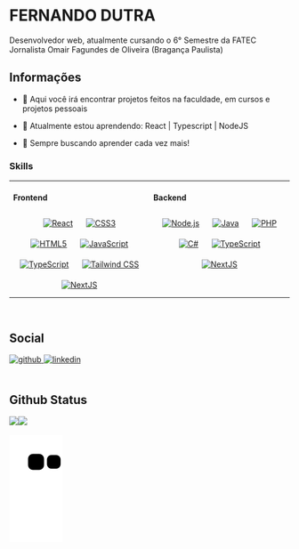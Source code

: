 # **FERNANDO DUTRA**  
Desenvolvedor web, atualmente cursando o 6° Semestre da FATEC Jornalista Omair Fagundes de Oliveira (Bragança Paulista)
<br/> 
## Informações

- 🔭 Aqui você irá encontrar projetos feitos na faculdade, em cursos e projetos pessoais  
  

- 🌱 Atualmente estou aprendendo: React | Typescript | NodeJS
  

- 🚀 Sempre buscando aprender cada vez mais!  
  


### Skills
<table><tr><td valign="top" width="50%">

#### Frontend  
<div align="center">  
<a href="https://reactjs.org/" target="_blank"><img style="margin: 10px" src="https://profilinator.rishav.dev/skills-assets/react-original-wordmark.svg" alt="React" height="50" /></a>  
<a href="https://www.w3schools.com/css/" target="_blank"><img style="margin: 10px" src="https://profilinator.rishav.dev/skills-assets/css3-original-wordmark.svg" alt="CSS3" height="50" /></a>  
<a href="https://en.wikipedia.org/wiki/HTML5" target="_blank"><img style="margin: 10px" src="https://profilinator.rishav.dev/skills-assets/html5-original-wordmark.svg" alt="HTML5" height="50" /></a>  
<a href="https://www.javascript.com/" target="_blank"><img style="margin: 10px" src="https://profilinator.rishav.dev/skills-assets/javascript-original.svg" alt="JavaScript" height="50" /></a>  
<a href="https://www.typescriptlang.org/" target="_blank"><img style="margin: 10px" src="https://profilinator.rishav.dev/skills-assets/typescript-original.svg" alt="TypeScript" height="50" /></a>  
<a href="https://www.tailwindcss.com/" target="_blank"><img style="margin: 10px" src="https://profilinator.rishav.dev/skills-assets/tailwindcss.svg" alt="Tailwind CSS" height="50" /></a>   
<a href="https://nextjs.org/" target="_blank"><img style="margin: 10px" src="https://profilinator.rishav.dev/skills-assets/nextjs.png" alt="NextJS" height="50" /></a>  
</div>

</td><td valign="top" width="50%">



#### Backend  
<div align="center">  
<a href="https://nodejs.org/" target="_blank"><img style="margin: 10px" src="https://profilinator.rishav.dev/skills-assets/nodejs-original-wordmark.svg" alt="Node.js" height="50" /></a>  
<a href="https://www.java.com/" target="_blank"><img style="margin: 10px" src="https://profilinator.rishav.dev/skills-assets/java-original-wordmark.svg" alt="Java" height="50" /></a>    
<a href="https://www.php.net/" target="_blank"><img style="margin: 10px" src="https://profilinator.rishav.dev/skills-assets/php-original.svg" alt="PHP" height="50" /></a>
<a href="https://docs.microsoft.com/en-us/dotnet/csharp/" target="_blank"><img style="margin: 10px" src="https://profilinator.rishav.dev/skills-assets/csharp-original.svg" alt="C#" height="50" /></a>  
<a href="https://www.typescriptlang.org/" target="_blank"><img style="margin: 10px" src="https://profilinator.rishav.dev/skills-assets/typescript-original.svg" alt="TypeScript" height="50" /></a>  
<a href="https://nextjs.org/" target="_blank"><img style="margin: 10px" src="https://profilinator.rishav.dev/skills-assets/nextjs.png" alt="NextJS" height="50" /></a>  
</div>

</table>  

  
<br/>

## Social
<a href="../../../" target="_blank">
<img src=https://img.shields.io/badge/github-%2324292e.svg?&style=for-the-badge&logo=github&logoColor=white alt=github style="margin-bottom: 5px;" />
</a>
<a href="https://www.linkedin.com/in/fedutra" target="_blank">
<img src=https://img.shields.io/badge/linkedin-%231E77B5.svg?&style=for-the-badge&logo=linkedin&logoColor=white alt=linkedin style="margin-bottom: 5px;" />
</a>  
  

<br/> 
<br/>


## Github Status  
<img src="https://github-readme-stats.vercel.app/api/top-langs/?username=dutrak&hide_border=true&layout=compact&theme=transparent" align="left" />  
<img src="https://github-readme-stats.vercel.app/api?username=dutrak&show_icons=true&count_private=true&hide_border=true&theme=transparent" align="left" />  

<br/>
<br/> 
  
<picture>
  <source media="(prefers-color-scheme: dark)" srcset="https://github.com/Dutrak/dutrak/blob/output/github-contribution-grid-snake.svg" />
  <source media="(prefers-color-scheme: light)" srcset="https://github.com/Dutrak/dutrak/blob/output/github-contribution-grid-snake.svg" />
  <img alt="github-snake" src="https://github.com/Dutrak/dutrak/blob/output/github-contribution-grid-snake.svg" />
</picture>
